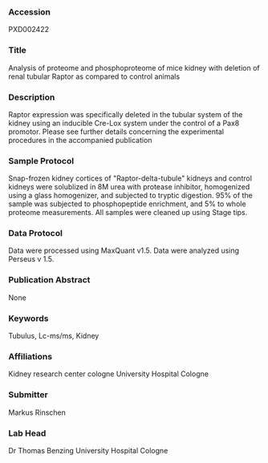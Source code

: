 ### Accession
PXD002422

### Title
Analysis of proteome and phosphoproteome of mice kidney with deletion of renal tubular Raptor as compared to control animals

### Description
Raptor expression was specifically deleted in the tubular system of the kidney using an inducible Cre-Lox system under the control of a Pax8 promotor. Please see further details concerning the experimental procedures in the accompanied publication

### Sample Protocol
Snap-frozen kidney cortices of "Raptor-delta-tubule" kidneys and control kidneys were solublized in 8M urea with protease inhibitor, homogenized using a glass homogenizer, and subjected to tryptic digestion. 95% of the sample was subjected to phosphopeptide enrichment, and 5% to whole proteome measurements. All samples were cleaned up using Stage tips.

### Data Protocol
Data were processed using MaxQuant v1.5. Data were analyzed using Perseus v 1.5.

### Publication Abstract
None

### Keywords
Tubulus, Lc-ms/ms, Kidney

### Affiliations
Kidney research center cologne
University Hospital Cologne

### Submitter
Markus Rinschen

### Lab Head
Dr Thomas Benzing
University Hospital Cologne


